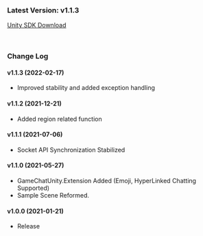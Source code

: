 ### Latest Version: v1.1.3

[Unity SDK Download](https://xyuditqzezxs1008973.cdn.ntruss.com/GameChatSDK/GAMECHAT_UNITY_SDK_20220217.unitypackage)

<br/>

### Change Log

#### v1.1.3 (2022-02-17)

- Improved stability and added exception handling

#### v1.1.2 (2021-12-21)

- Added region related function

#### v1.1.1 (2021-07-06)

- Socket API Synchronization Stabilized

#### v1.1.0 (2021-05-27)

- GameChatUnity.Extension Added (Emoji, HyperLinked Chatting Supported)
- Sample Scene Reformed.

#### v1.0.0 (2021-01-21)

- Release